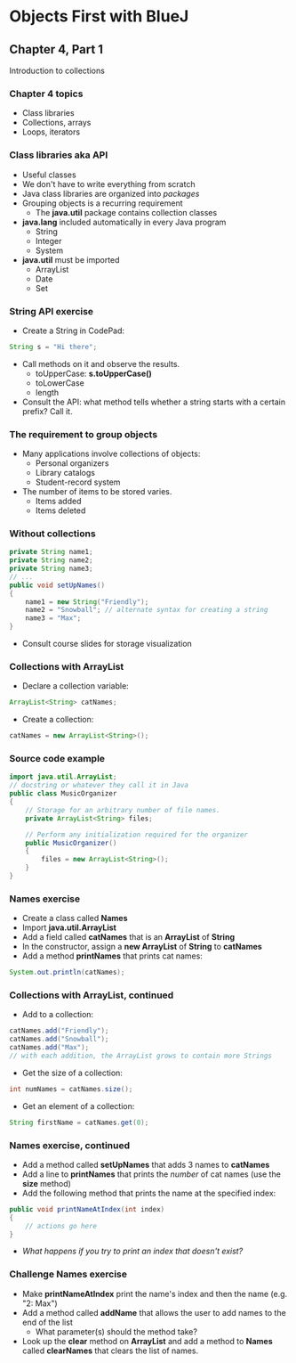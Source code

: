 # Objects First with BlueJ

## Chapter 4, Part 1
Introduction to collections

### Chapter 4 topics
* Class libraries
* Collections, arrays
* Loops, iterators

### Class libraries aka API
* Useful classes
* We don't have to write everything from scratch
* Java class libraries are organized into *packages*
* Grouping objects is a recurring requirement
    * The **java.util** package contains collection classes
* **java.lang** included automatically in every Java program
    * String
    * Integer
    * System
* **java.util** must be imported
    * ArrayList
    * Date
    * Set

### String API exercise
* Create a String in CodePad:
```java
String s = "Hi there";
```
* Call methods on it and observe the results.
    * toUpperCase: **s.toUpperCase()**
    * toLowerCase
    * length
* Consult the API: what method tells whether a string starts with a certain prefix? Call it.

### The requirement to group objects
* Many applications involve collections of objects:
    * Personal organizers
    * Library catalogs
    * Student-record system
* The number of items to be stored varies.
    * Items added
    * Items deleted

### Without collections
```java
private String name1;
private String name2;
private String name3;
// ...
public void setUpNames()
{
    name1 = new String("Friendly");
    name2 = "Snowball"; // alternate syntax for creating a string
    name3 = "Max";
}
```
* Consult course slides for storage visualization

### Collections with **ArrayList**
* Declare a collection variable:
```java
ArrayList<String> catNames;
```
* Create a collection:
```java
catNames = new ArrayList<String>();
```

### Source code example
```java
import java.util.ArrayList;
// docstring or whatever they call it in Java
public class MusicOrganizer
{
    // Storage for an arbitrary number of file names.
    private ArrayList<String> files;

    // Perform any initialization required for the organizer
    public MusicOrganizer()
    {
        files = new ArrayList<String>();
    }
}
```

### Names exercise
* Create a class called **Names**
* Import **java.util.ArrayList**
* Add a field called **catNames** that is an **ArrayList** of **String**
* In the constructor, assign a **new ArrayList** of **String** to **catNames**
* Add a method **printNames** that prints cat names:
```java
System.out.println(catNames);
```

### Collections with **ArrayList**, continued
* Add to a collection:
```java
catNames.add("Friendly");
catNames.add("Snowball");
catNames.add("Max");
// with each addition, the ArrayList grows to contain more Strings
```
* Get the size of a collection:
```java
int numNames = catNames.size();
```
* Get an element of a collection:
```java
String firstName = catNames.get(0);
```

### Names exercise, continued
* Add a method called **setUpNames** that adds 3 names to **catNames**
* Add a line to **printNames** that prints the *number* of cat names (use the **size** method)
* Add the following method that prints the name at the specified index:
```java
public void printNameAtIndex(int index)
{
    // actions go here
}
```
* *What happens if you try to print an index that doesn't exist?*

### Challenge Names exercise
* Make **printNameAtIndex** print the name's index and then the name (e.g. "2: Max")
* Add a method called **addName** that allows the user to add names to the end of the list
    * What parameter(s) should the method take?
* Look up the **clear** method on **ArrayList** and add a method to **Names** called **clearNames** that clears the list of names.
